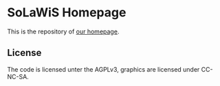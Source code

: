 # SoLaWiS Homepage

This is the repository of [our homepage](http://www.solawis.de).

## License

The code is licensed unter the AGPLv3, graphics are licensed under CC-NC-SA.
